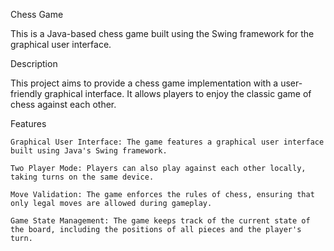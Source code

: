 Chess Game

This is a Java-based chess game built using the Swing framework for the graphical user interface.


Description

This project aims to provide a chess game implementation with a user-friendly graphical interface. It allows players to enjoy the classic game of chess against each other.


Features

    Graphical User Interface: The game features a graphical user interface built using Java's Swing framework.

    Two Player Mode: Players can also play against each other locally, taking turns on the same device.

    Move Validation: The game enforces the rules of chess, ensuring that only legal moves are allowed during gameplay.

    Game State Management: The game keeps track of the current state of the board, including the positions of all pieces and the player's turn.
